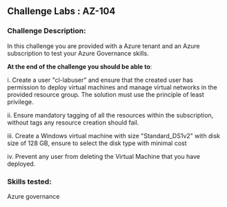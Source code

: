 ## Challenge Labs : AZ-104

### **Challenge Description:**
In this challenge you are provided with a Azure tenant and an Azure subscription to test your Azure Governance skills.

**At the end of the challenge you should be able to**:

i. Create a user "cl-labuser" and ensure that the created user has permission to deploy virtual machines and manage virtual networks in the provided resource group. The solution must use the principle of least privilege.

ii. Ensure mandatory tagging of all the resources within the subscription, without tags any resource creation should fail.

iii. Create a Windows virtual machine with size "Standard_DS1v2" with disk size of 128 GB, ensure to select the disk type with minimal cost

iv. Prevent any user from deleting the Virtual Machine that you have deployed.

### Skills tested: 
Azure governance
